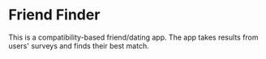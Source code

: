 # Friend Finder

This is a compatibility-based friend/dating app. The app takes results from users' surveys and finds their best match.
